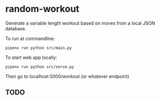 # random-workout
Generate a variable length workout based on moves from a local JSON database.

To run at commandline:

`pipenv run python src/main.py`

To start web app locally:

`pipenv run python src/serve.py`

Then go to localhost:5000/workout (or whatever endpoint)


## TODO

